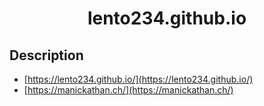 <div align="center">    

# lento234.github.io

</div>

## Description

- [https://lento234.github.io/](https://lento234.github.io/)
- [https://manickathan.ch/](https://manickathan.ch/)
